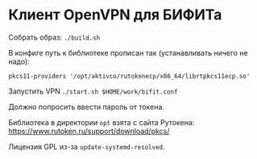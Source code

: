 # Клиент OpenVPN для БИФИТа

Собрать образ: `./build.sh`

В конфиге путь к библиотеке прописан так (устанавливать ничего не надо):

```
pkcs11-providers '/opt/aktivco/rutokenecp/x86_64/librtpkcs11ecp.so'
```

Запустить VPN `./start.sh $HOME/work/bifit.conf`

Должно попросить ввести пароль от токена.

Библиотека в директории `opt` взята с сайта Рутокена:
https://www.rutoken.ru/support/download/pkcs/

Лицензия GPL из-за `update-systemd-resolved`.
